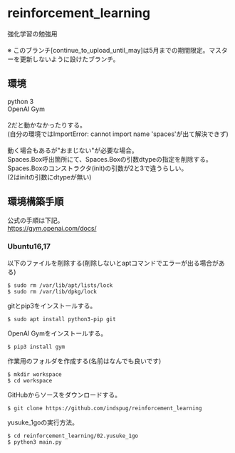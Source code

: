 # reinforcement_learning
強化学習の勉強用<br>
<br>
※ このブランチ[continue_to_upload_until_may]は5月までの期間限定。マスターを更新しないように設けたブランチ。

## 環境
python 3<br>
OpenAI Gym<br>
<br>
2だと動かなかったりする。<br>
(自分の環境ではImportError: cannot import name 'spaces'が出て解決できず)<br>
<br>
動く場合もあるが"おまじない"が必要な場合。<br>
Spaces.Box呼出箇所にて、Spaces.Boxの引数dtypeの指定を削除する。<br>
Spaces.Boxのコンストラクタ(init)の引数が2と3で違うらしい。<br>
(2はinitの引数にdtypeが無い)<br>

## 環境構築手順
公式の手順は下記。<br>
https://gym.openai.com/docs/

### Ubuntu16,17
以下のファイルを削除する(削除しないとaptコマンドでエラーが出る場合がある)
```shell
$ sudo rm /var/lib/apt/lists/lock
$ sudo rm /var/lib/dpkg/lock
```
gitとpip3をインストールする。
```shell
$ sudo apt install python3-pip git
```
OpenAI Gymをインストールする。
```shell
$ pip3 install gym
```
作業用のフォルダを作成する(名前はなんでも良いです)
```shell
$ mkdir workspace
$ cd workspace
```
GitHubからソースをダウンロードする。
```shell
$ git clone https://github.com/indspug/reinforcement_learning
```
yusuke_1goの実行方法。
```shell
$ cd reinforcement_learning/02.yusuke_1go
$ python3 main.py
```
